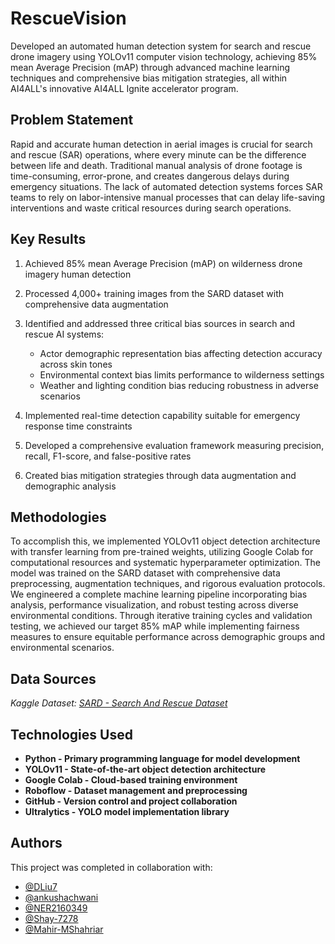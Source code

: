 # RescueVision

Developed an automated human detection system for search and rescue drone imagery using YOLOv11 computer vision technology, achieving 85% mean Average Precision (mAP) through advanced machine learning techniques and comprehensive bias mitigation strategies, all within AI4ALL's innovative AI4ALL Ignite accelerator program.


## Problem Statement <!--- do not change this line -->

Rapid and accurate human detection in aerial images is crucial for search and rescue (SAR) operations, where every minute can be the difference between life and death. Traditional manual analysis of drone footage is time-consuming, error-prone, and creates dangerous delays during emergency situations. The lack of automated detection systems forces SAR teams to rely on labor-intensive manual processes that can delay life-saving interventions and waste critical resources during search operations.

## Key Results <!--- do not change this line -->

1. Achieved 85% mean Average Precision (mAP) on wilderness drone imagery human detection
2. Processed 4,000+ training images from the SARD dataset with comprehensive data augmentation
3. Identified and addressed three critical bias sources in search and rescue AI systems:
   
   - Actor demographic representation bias affecting detection accuracy across skin tones
   - Environmental context bias limits performance to wilderness settings
   - Weather and lighting condition bias reducing robustness in adverse scenarios
     
5. Implemented real-time detection capability suitable for emergency response time constraints
6. Developed a comprehensive evaluation framework measuring precision, recall, F1-score, and false-positive rates
7. Created bias mitigation strategies through data augmentation and demographic analysis

## Methodologies <!--- do not change this line -->

To accomplish this, we implemented YOLOv11 object detection architecture with transfer learning from pre-trained weights, utilizing Google Colab for computational resources and systematic hyperparameter optimization. The model was trained on the SARD dataset with comprehensive data preprocessing, augmentation techniques, and rigorous evaluation protocols. We engineered a complete machine learning pipeline incorporating bias analysis, performance visualization, and robust testing across diverse environmental conditions. Through iterative training cycles and validation testing, we achieved our target 85% mAP while implementing fairness measures to ensure equitable performance across demographic groups and environmental scenarios.

## Data Sources <!--- do not change this line -->

*Kaggle Dataset: [SARD - Search And Rescue Dataset](https://www.kaggle.com/datasets/nikolasgegenava/sard-search-and-rescue)*

## Technologies Used <!--- do not change this line -->

- **Python - Primary programming language for model development**
- **YOLOv11 - State-of-the-art object detection architecture**
- **Google Colab - Cloud-based training environment**
- **Roboflow - Dataset management and preprocessing**
- **GitHub - Version control and project collaboration**
- **Ultralytics - YOLO model implementation library**

## Authors <!--- do not change this line -->

This project was completed in collaboration with:
- [@DLiu7](https://github.com/DLiu7)
- [@ankushachwani](https://github.com/ankushachwani)
- [@NER2160349](https://github.com/NER2160349)
- [@Shay-7278](https://github.com/Shay-7278)
- [@Mahir-MShahriar](https://github.com/Mahir-MShahriar)
